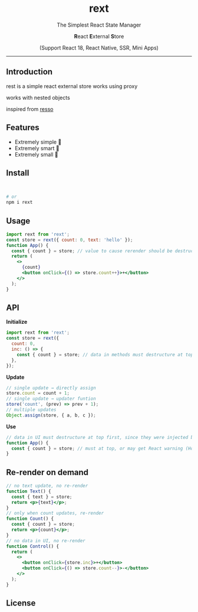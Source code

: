 <div align="center">
<h1> rext</h1>

The Simplest React State Manager


**R**eact **E**xternal **S**tore 

(Support React 18, React Native, SSR, Mini Apps)



</div>

---

## Introduction

rest is a simple react external store works using proxy 

works with nested objects

inspired from [resso](https://github.com/nanxiaobei/resso) 

## Features

- Extremely simple 🪩
- Extremely smart 🫙
- Extremely small 🫧

## Install

```sh


# or
npm i rext
```

## Usage

```jsx
import rext from 'rext';
const store = rext({ count: 0, text: 'hello' });
function App() {
  const { count } = store; // value to cause rerender should be destructure on component 
  return (
    <>
      {count}
      <button onClick={() => store.count++}>+</button>
    </>
  );
}
```


## API

**Initialize**

```jsx
import rext from 'rext';
const store = rext({
  count: 0,
  inc: () => {
    const { count } = store; // data in methods must destructure at top, also 🥷
  },
});
```

**Update**

```jsx
// single update → directly assign
store.count = count + 1;
// single update → updater funtion
store('count', (prev) => prev + 1);
// multiple updates
Object.assign(store, { a, b, c });
```

**Use**

```jsx
// data in UI must destructure at top first, since they were injected by useState
function App() {
  const { count } = store; // must at top, or may get React warning (Hooks rules)
}
```



## Re-render on demand

```jsx
// no text update, no re-render
function Text() {
  const { text } = store;
  return <p>{text}</p>;
}
// only when count updates, re-render
function Count() {
  const { count } = store;
  return <p>{count}</p>;
}
// no data in UI, no re-render
function Control() {
  return (
    <>
      <button onClick={store.inc}>+</button>
      <button onClick={() => store.count--}>-</button>
    </>
  );
}
```

## License


